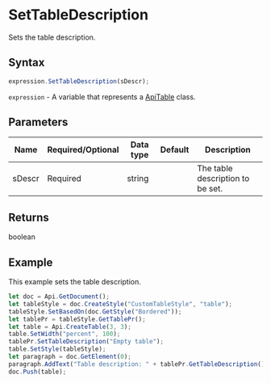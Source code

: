 # SetTableDescription

Sets the table description.

## Syntax

```javascript
expression.SetTableDescription(sDescr);
```

`expression` - A variable that represents a [ApiTable](../ApiTable.md) class.

## Parameters

| **Name** | **Required/Optional** | **Data type** | **Default** | **Description** |
| ------------- | ------------- | ------------- | ------------- | ------------- |
| sDescr | Required | string |  | The table description to be set. |

## Returns

boolean

## Example

This example sets the table description.

```javascript editor-
let doc = Api.GetDocument();
let tableStyle = doc.CreateStyle("CustomTableStyle", "table");
tableStyle.SetBasedOn(doc.GetStyle("Bordered"));
let tablePr = tableStyle.GetTablePr();
let table = Api.CreateTable(3, 3);
table.SetWidth("percent", 100);
tablePr.SetTableDescription("Empty table");
table.SetStyle(tableStyle);
let paragraph = doc.GetElement(0);
paragraph.AddText("Table description: " + tablePr.GetTableDescription());
doc.Push(table);
```
